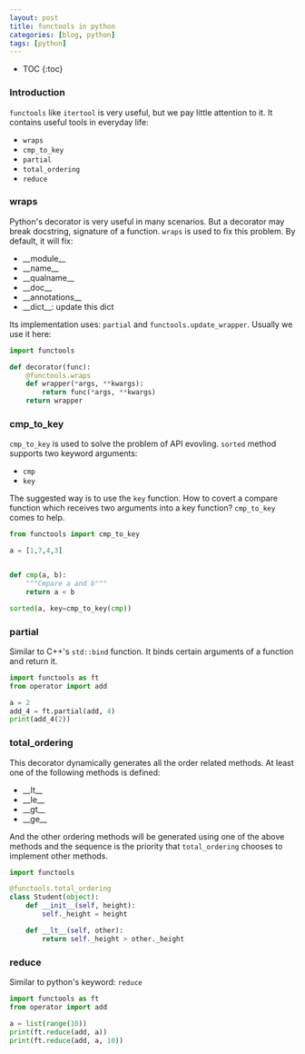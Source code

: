 ```yaml
---
layout: post
title: functools in python
categories: [blog, python]
tags: [python]
---
```


* TOC
{:toc}

### Introduction

`functools` like `itertool` is very useful, but we pay little attention to it. It contains useful
tools in everyday life:

+ `wraps`
+ `cmp_to_key`
+ `partial`
+ `total_ordering`
+ `reduce`

### wraps

Python's decorator is very useful in many scenarios. But a decorator may break docstring,
signature of a function. `wraps` is used to fix this problem. By default, it will fix:
+ \_\_module\_\_
+ \_\_name\_\_
+ \_\_qualname\_\_
+ \_\_doc\_\_
+ \_\_annotations\_\_
+ \_\_dict\_\_: update this dict

Its implementation uses: `partial` and `functools.update_wrapper`. Usually we use it here:

```python
import functools

def decorator(func):
    @functools.wraps
    def wrapper(*args, **kwargs):
        return func(*args, **kwargs)
    return wrapper
```

### cmp_to_key

`cmp_to_key` is used to solve the problem of API evovling. `sorted` method supports two
keyword arguments:
+ `cmp`
+ `key`

The suggested way is to use the `key` function. How to covert a compare function which
receives two arguments into a key function? `cmp_to_key` comes to help.

```python
from functools import cmp_to_key

a = [1,7,4,3]


def cmp(a, b):
    """Cmpare a and b"""
    return a < b

sorted(a, key=cmp_to_key(cmp))
```

### partial

Similar to C++'s `std::bind` function. It binds certain arguments of a function and return it.

```python
import functools as ft
from operator import add

a = 2
add_4 = ft.partial(add, 4)
print(add_4(2))
```

### total_ordering
This decorator dynamically generates all the order related methods. At least one of the
following methods is defined:

+ \_\_lt\_\_
+ \_\_le\_\_
+ \_\_gt\_\_
+ \_\_ge\_\_

And the other ordering methods will be generated using one of the above methods and the
sequence is the priority that `total_ordering` chooses to implement other methods.

```python
import functools

@functools.total_ordering
class Student(object):
    def __init__(self, height):
        self._height = height

    def __lt__(self, other):
        return self._height > other._height
```

### reduce

Similar to python's keyword: `reduce`

```python
import functools as ft
from operator import add

a = list(range(10))
print(ft.reduce(add, a))
print(ft.reduce(add, a, 10))

```
